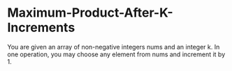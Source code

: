 # Maximum-Product-After-K-Increments
You are given an array of non-negative integers nums and an integer k. In one operation, you may choose any element from nums and increment it by 1.
